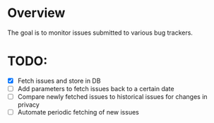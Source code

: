 # Overview
The goal is to monitor issues submitted to various bug trackers.

# TODO:
- [X] Fetch issues and store in DB
- [ ] Add parameters to fetch issues back to a certain date
- [ ] Compare newly fetched issues to historical issues for changes in privacy
- [ ] Automate periodic fetching of new issues
